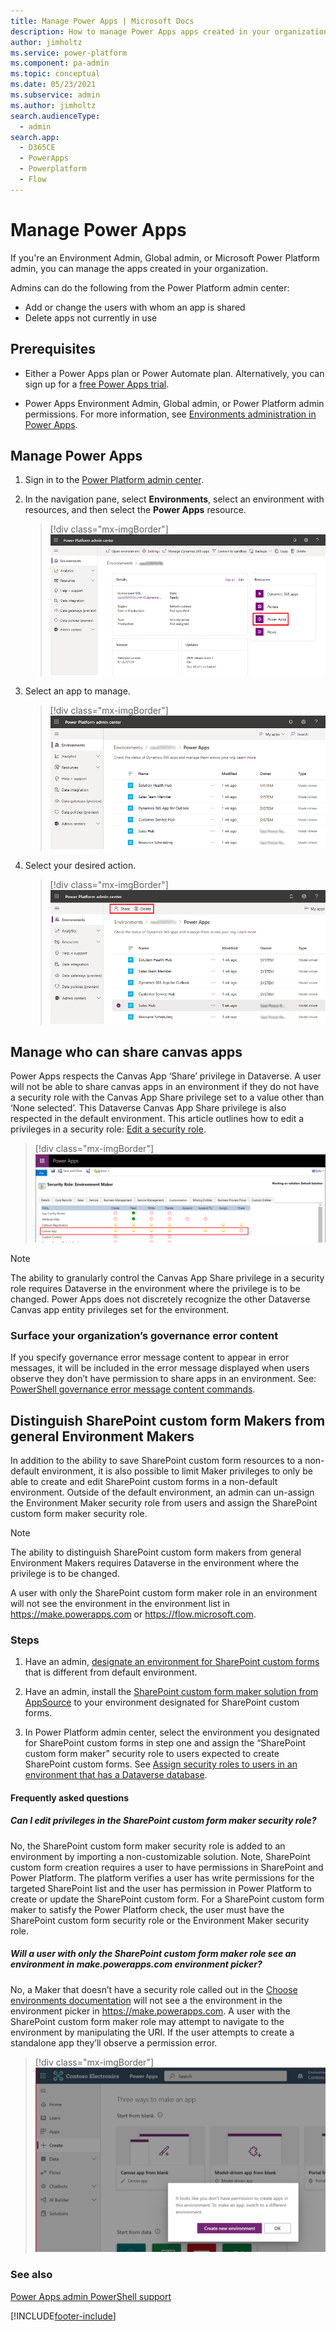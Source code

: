 ```yaml
---
title: Manage Power Apps | Microsoft Docs
description: How to manage Power Apps apps created in your organization.
author: jimholtz
ms.service: power-platform
ms.component: pa-admin
ms.topic: conceptual
ms.date: 05/23/2021
ms.subservice: admin
ms.author: jimholtz
search.audienceType: 
  - admin
search.app:
  - D365CE
  - PowerApps
  - Powerplatform
  - Flow
---
```


# Manage Power Apps
If you're an Environment Admin, Global admin, or Microsoft Power Platform admin, you can manage the apps created in your organization.

Admins can do the following from the Power Platform admin center:

- Add or change the users with whom an app is shared
- Delete apps not currently in use

## Prerequisites

- Either a Power Apps plan or Power Automate plan. Alternatively, you can sign up for a [free Power Apps trial](/powerapps/maker/signup-for-powerapps).

- Power Apps Environment Admin, Global admin, or Power Platform admin permissions. For more information, see [Environments administration in Power Apps](environments-administration.md).

## Manage Power Apps

1. Sign in to the [Power Platform admin center](https://admin.powerplatform.microsoft.com).

2. In the navigation pane, select **Environments**, select an environment with resources, and then select the **Power Apps** resource.

   > [!div class="mx-imgBorder"] 
   > ![Select Power Apps resource](media/resources-select-power-apps.png "Select Power Apps resource")

3. Select an app to manage.

   > [!div class="mx-imgBorder"] 
   > ![Select an app](media/resources-manage-power-apps-list.png "Select an app") 

4. Select your desired action.

   > [!div class="mx-imgBorder"] 
   > ![Share or delete app](media/resources-edit-power-app.png "Share or delete app") 

## Manage who can share canvas apps

Power Apps respects the Canvas App ‘Share’ privilege in Dataverse. A user will not be able to share canvas apps in an environment if they do not have a security role with the Canvas App Share privilege set to a value other than ‘None selected’. This Dataverse Canvas App Share privilege is also respected in the default environment. This article outlines how to edit a privileges in a security role: [Edit a security role](create-edit-security-role.md#edit-a-security-role).

   > [!div class="mx-imgBorder"] 
   > ![Dataverse Canvas App privileges](media/admin-manage-apps/dataverse_canvas_app_entity_share_privilege.png "Dataverse Canvas App entity privileges")

> [!NOTE]
> The ability to granularly control the Canvas App Share privilege in a security role requires Dataverse in the environment where the privilege is to be changed. Power Apps does not discretely recognize the other Dataverse Canvas app entity privileges set for the environment. 

### Surface your organization’s governance error content 
If you specify governance error message content to appear in error messages, it will be included in the error message displayed when users observe they don’t have permission to share apps in an environment. See: [PowerShell governance error message content commands](powerapps-powershell.md#governance-error-message-content-commands).

## Distinguish SharePoint custom form Makers from general Environment Makers

In addition to the ability to save SharePoint custom form resources to a non-default environment, it is also possible to limit Maker privileges to only be able to create and edit SharePoint custom forms in a non-default environment. Outside of the default environment, an admin can un-assign the Environment Maker security role from users and assign the SharePoint custom form maker security role. 

> [!NOTE]
> The ability to distinguish SharePoint custom form makers from general Environment Makers requires Dataverse in the environment where the privilege is to be changed.
>
> A user with only the SharePoint custom form maker role in an environment will not see the environment in the environment list in https://make.powerapps.com or https://flow.microsoft.com.
### Steps
1.	Have an admin, [designate an environment for SharePoint custom forms](https://docs.microsoft.com/power-platform/admin/powerapps-powershell#designate-sharepoint-custom-form-environment) that is different from default environment.

2.	Have an admin, install the [SharePoint custom form maker solution from AppSource](https://appsource.microsoft.com/product/dynamics-365/mscrm.sharepointcustomformmaker) to your environment designated for SharePoint custom forms.

3.	In Power Platform admin center, select the environment you designated for SharePoint custom forms in step one and assign the “SharePoint custom form maker” security role to users expected to create SharePoint custom forms. See [Assign security roles to users in an environment that has a Dataverse database](https://docs.microsoft.com/power-platform/admin/database-security#assign-security-roles-to-users-in-an-environment-that-has-a-dataverse-database).

#### Frequently asked questions

##### Can I edit privileges in the SharePoint custom form maker security role? 

No, the SharePoint custom form maker security role is added to an environment by importing a non-customizable solution. Note, SharePoint custom form creation requires a user to have permissions in SharePoint and Power Platform. The platform verifies a user has write permissions for the targeted SharePoint list and the user has permission in Power Platform to create or update the SharePoint custom form. For a SharePoint custom form maker to satisfy the Power Platform check, the user must have the SharePoint custom form security role or the Environment Maker security role.

##### Will a user with only the SharePoint custom form maker role see an environment in make.powerapps.com environment picker? 

No, a Maker that doesn’t have a security role called out in the [Choose environments documentation](https://docs.microsoft.com/powerapps/maker/canvas-apps/intro-maker-portal#choose-an-environment) will not see a the environment in the environment picker in https://make.powerapps.com. A user with the SharePoint custom form maker role may attempt to navigate to the environment by manipulating the URI. If the user attempts to create a standalone app they’ll observe a permission error. 

   > [!div class="mx-imgBorder"] 
   > ![Power Apps missing permission dialog](media/admin-manage-apps/power_apps_missing_permission_to_create.png "Power Apps missing permission dialog")

### See also
[Power Apps admin PowerShell support](powerapps-powershell.md#power-apps-commands)


[!INCLUDE[footer-include](../includes/footer-banner.md)]
